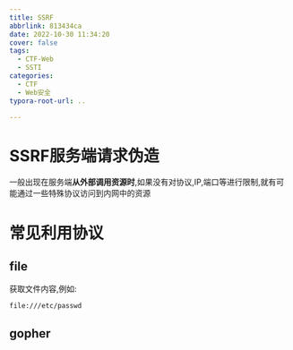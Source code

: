 ```yaml
---
title: SSRF
abbrlink: 813434ca
date: 2022-10-30 11:34:20
cover: false
tags:
  - CTF-Web
  - SSTI
categories:
  - CTF
  - Web安全
typora-root-url: ..

---
```






# SSRF服务端请求伪造

一般出现在服务端**从外部调用资源时**,如果没有对协议,IP,端口等进行限制,就有可能通过一些特殊协议访问到内网中的资源



# 常见利用协议

## file

获取文件内容,例如:

```
file:///etc/passwd
```



## gopher





























